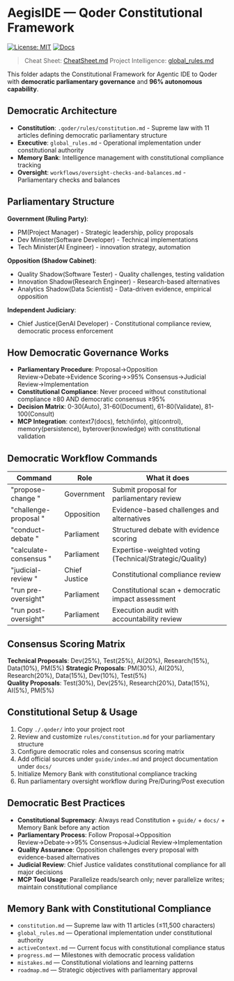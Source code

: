 # AegisIDE — Qoder Constitutional Framework
 
[![License: MIT](https://img.shields.io/badge/License-MIT-green.svg)](../LICENSE.md) [![Docs](https://img.shields.io/badge/docs-read-blue)](./.qoder/guide/index.md)
 
> Cheat Sheet: [CheatSheet.md](CheatSheet.md)
> Project Intelligence: [global_rules.md](global_rules.md)

This folder adapts the Constitutional Framework for Agentic IDE to Qoder with **democratic parliamentary governance** and **96% autonomous capability**.

## Democratic Architecture
- **Constitution**: `.qoder/rules/constitution.md` - Supreme law with 11 articles defining democratic parliamentary structure
- **Executive**: `global_rules.md` - Operational implementation under constitutional authority  
- **Memory Bank**: Intelligence management with constitutional compliance tracking
- **Oversight**: `workflows/oversight-checks-and-balances.md` - Parliamentary checks and balances

## Parliamentary Structure
**Government (Ruling Party)**:
- PM(Project Manager) - Strategic leadership, policy proposals
- Dev Minister(Software Developer) - Technical implementations  
- Tech Minister(AI Engineer) - innovation strategy, automation

**Opposition (Shadow Cabinet)**:
- Quality Shadow(Software Tester) - Quality challenges, testing validation
- Innovation Shadow(Research Engineer) - Research-based alternatives
- Analytics Shadow(Data Scientist) - Data-driven evidence, empirical opposition

**Independent Judiciary**:
- Chief Justice(GenAI Developer) - Constitutional compliance review, democratic process enforcement

## How Democratic Governance Works
- **Parliamentary Procedure**: Proposal→Opposition Review→Debate→Evidence Scoring→>95% Consensus→Judicial Review→Implementation
- **Constitutional Compliance**: Never proceed without constitutional compliance ≥80 AND democratic consensus ≥95%
- **Decision Matrix**: 0-30(Auto), 31-60(Document), 61-80(Validate), 81-100(Consult)
- **MCP Integration**: context7(docs), fetch(info), git(control), memory(persistence), byterover(knowledge) with constitutional validation

## Democratic Workflow Commands
 
| Command | Role | What it does |
|---|---|---|
| "propose-change <proposal>" | Government | Submit proposal for parliamentary review |
| "challenge-proposal <proposal>" | Opposition | Evidence-based challenges and alternatives |
| "conduct-debate <topic>" | Parliament | Structured debate with evidence scoring |
| "calculate-consensus <proposal>" | Parliament | Expertise-weighted voting (Technical/Strategic/Quality) |
| "judicial-review <decision>" | Chief Justice | Constitutional compliance review |
| "run pre-oversight" | Parliament | Constitutional scan + democratic impact assessment |
| "run post-oversight" | Parliament | Execution audit with accountability review |

## Consensus Scoring Matrix
**Technical Proposals**: Dev(25%), Test(25%), AI(20%), Research(15%), Data(10%), PM(5%)
**Strategic Proposals**: PM(30%), AI(20%), Research(20%), Data(15%), Dev(10%), Test(5%)  
**Quality Proposals**: Test(30%), Dev(25%), Research(20%), Data(15%), AI(5%), PM(5%)

## Constitutional Setup & Usage
1) Copy `./.qoder/` into your project root
2) Review and customize `rules/constitution.md` for your parliamentary structure
3) Configure democratic roles and consensus scoring matrix
4) Add official sources under `guide/index.md` and project documentation under `docs/`
5) Initialize Memory Bank with constitutional compliance tracking
6) Run parliamentary oversight workflow during Pre/During/Post execution

## Democratic Best Practices
- **Constitutional Supremacy**: Always read Constitution + `guide/` + `docs/` + Memory Bank before any action
- **Parliamentary Process**: Follow Proposal→Opposition Review→Debate→>95% Consensus→Judicial Review→Implementation
- **Quality Assurance**: Opposition challenges every proposal with evidence-based alternatives
- **Judicial Review**: Chief Justice validates constitutional compliance for all major decisions
- **MCP Tool Usage**: Parallelize reads/search only; never parallelize writes; maintain constitutional compliance

## Memory Bank with Constitutional Compliance
- `constitution.md` — Supreme law with 11 articles (≤11,500 characters)
- `global_rules.md` — Operational implementation under constitutional authority
- `activeContext.md` — Current focus with constitutional compliance status
- `progress.md` — Milestones with democratic process validation
- `mistakes.md` — Constitutional violations and learning patterns
- `roadmap.md` — Strategic objectives with parliamentary approval